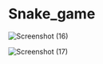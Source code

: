 # Snake_game

![Screenshot (16)](https://user-images.githubusercontent.com/104135148/232853418-81a162dc-4982-4ae2-9b5a-062aed3bbae8.png)

![Screenshot (17)](https://user-images.githubusercontent.com/104135148/232853476-64768324-7667-420e-b09a-75fe21a50565.png)



